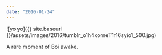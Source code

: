 ```yaml
---
date: "2016-01-24"
---
```


![yo yo]({{ site.baseurl }}/assets/images/2016/tumblr_o1h4xorneT1r16syio1_500.jpg)

A rare moment of Boi awake.
